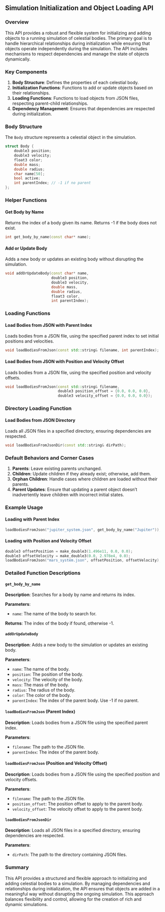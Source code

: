 ## Simulation Initialization and Object Loading API

### Overview

This API provides a robust and flexible system for initializing and adding objects to a running simulation of celestial bodies. The primary goal is to handle hierarchical relationships during initialization while ensuring that objects operate independently during the simulation. The API includes mechanisms to respect dependencies and manage the state of objects dynamically.

### Key Components

1. **Body Structure**: Defines the properties of each celestial body.
2. **Initialization Functions**: Functions to add or update objects based on their relationships.
3. **Loading Functions**: Functions to load objects from JSON files, respecting parent-child relationships.
4. **Dependency Management**: Ensures that dependencies are respected during initialization.

### Body Structure

The `Body` structure represents a celestial object in the simulation.

```c++
struct Body {
    double3 position;
    double3 velocity;
    float3 color;
    double mass;
    double radius;
    char name[50];
    bool active;
    int parentIndex; // -1 if no parent
};
```

### Helper Functions

#### Get Body by Name

Returns the index of a body given its name. Returns -1 if the body does not exist.

```c++
int get_body_by_name(const char* name);
```

#### Add or Update Body

Adds a new body or updates an existing body without disrupting the simulation.

```c++
void addOrUpdateBody(const char* name,
                     double3 position,
                     double3 velocity,
                     double mass,
                     double radius,
                     float3 color,
                     int parentIndex);
```

### Loading Functions

#### Load Bodies from JSON with Parent Index

Loads bodies from a JSON file, using the specified parent index to set initial positions and velocities.

```c++
void loadBodiesFromJson(const std::string& filename, int parentIndex);
```

#### Load Bodies from JSON with Position and Velocity Offset

Loads bodies from a JSON file, using the specified position and velocity offsets.

```c++
void loadBodiesFromJson(const std::string& filename,
                        double3 position_offset = {0.0, 0.0, 0.0},
                        double3 velocity_offset = {0.0, 0.0, 0.0});
```

### Directory Loading Function

#### Load Bodies from JSON Directory

Loads all JSON files in a specified directory, ensuring dependencies are respected.

```c++
void loadBodiesFromJsonDir(const std::string& dirPath);
```

### Default Behaviors and Corner Cases

1. **Parents**: Leave existing parents unchanged.
2. **Children**: Update children if they already exist; otherwise, add them.
3. **Orphan Children**: Handle cases where children are loaded without their parents.
4. **Parent Updates**: Ensure that updating a parent object doesn’t inadvertently leave children with incorrect initial states.

### Example Usage

#### Loading with Parent Index

```c++
loadBodiesFromJson("jupiter_system.json", get_body_by_name("Jupiter"));
```

#### Loading with Position and Velocity Offset

```c++
double3 offsetPosition = make_double3(1.496e11, 0.0, 0.0);
double3 offsetVelocity = make_double3(0.0, 2.978e4, 0.0);
loadBodiesFromJson("mars_system.json", offsetPosition, offsetVelocity);
```

### Detailed Function Descriptions

#### `get_body_by_name`

**Description**: Searches for a body by name and returns its index.

**Parameters**:
- `name`: The name of the body to search for.

**Returns**: The index of the body if found, otherwise -1.

#### `addOrUpdateBody`

**Description**: Adds a new body to the simulation or updates an existing body.

**Parameters**:
- `name`: The name of the body.
- `position`: The position of the body.
- `velocity`: The velocity of the body.
- `mass`: The mass of the body.
- `radius`: The radius of the body.
- `color`: The color of the body.
- `parentIndex`: The index of the parent body. Use -1 if no parent.

#### `loadBodiesFromJson` (Parent Index)

**Description**: Loads bodies from a JSON file using the specified parent index.

**Parameters**:
- `filename`: The path to the JSON file.
- `parentIndex`: The index of the parent body.

#### `loadBodiesFromJson` (Position and Velocity Offset)

**Description**: Loads bodies from a JSON file using the specified position and velocity offsets.

**Parameters**:
- `filename`: The path to the JSON file.
- `position_offset`: The position offset to apply to the parent body.
- `velocity_offset`: The velocity offset to apply to the parent body.

#### `loadBodiesFromJsonDir`

**Description**: Loads all JSON files in a specified directory, ensuring dependencies are respected.

**Parameters**:
- `dirPath`: The path to the directory containing JSON files.

### Summary

This API provides a structured and flexible approach to initializing and adding celestial bodies to a simulation. By managing dependencies and relationships during initialization, the API ensures that objects are added in a meaningful way without disrupting the ongoing simulation. This approach balances flexibility and control, allowing for the creation of rich and dynamic simulations.
